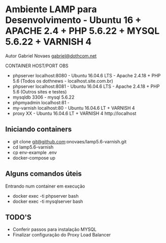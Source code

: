 # Ambiente LAMP para Desenvolvimento - Ubuntu 16 + APACHE 2.4 + PHP 5.6.22 + MYSQL 5.6.22 + VARNISH 4

Autor Gabriel Novaes <gabriel@dothcom.net>

CONTAINER 	HOST/PORT				OBS
- phpserver	localhost:8080 			- Ubuntu 16.04.6 LTS - Apache 2.4.18 + PHP 5.6  (Todos os dothnews - localhost.site.com.br)
- phpserver	localhost:8081 			- Ubuntu 16.04.6 LTS - Apache 2.4.18 + PHP 5.6  (Outros sites e testes)
- mysqldb		3306 					- mysql 5.6.22
- phpmyadmin	localhost:81 			- 
- my-varnish	localhost:80			- Ubuntu 16.04.6 LT + VARNISH 4 
- proxy	 	XX 						- Ubuntu 16.04.6 LT + VARNISH 4 http://localhost


## Iniciando containers
- git clone git@github.com:onovaes/lamp5.6-varnish.git
- cd lamp5.6-varnish
- cp env-example .env
- docker-compose up


## Alguns comandos úteis

Entrando num container em execução
- docker exec -ti phpserver bash
- docker exec -ti mysqlserver bash


## TODO'S
- Conferir passos para instalação MYSQL
- Finalizar configuração do Proxy Load Balancer


